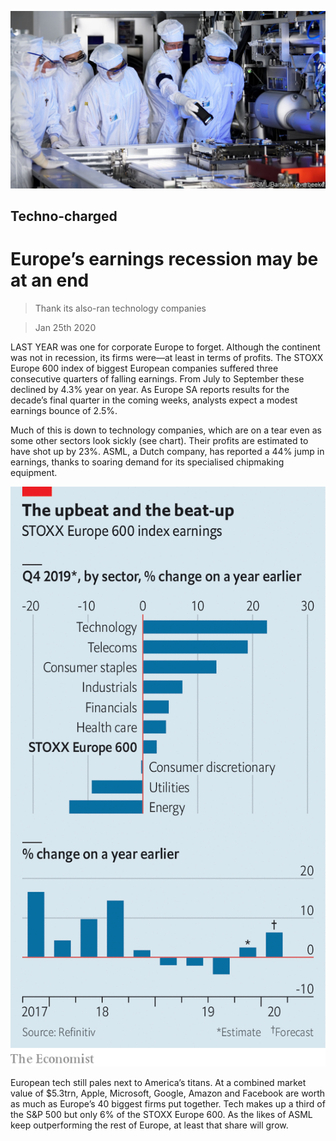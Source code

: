 ![](./images/20200229_WBP001.jpg)

## Techno-charged

# Europe’s earnings recession may be at an end

> Thank its also-ran technology companies

> Jan 25th 2020

LAST YEAR was one for corporate Europe to forget. Although the continent was not in recession, its firms were—at least in terms of profits. The STOXX Europe 600 index of biggest European companies suffered three consecutive quarters of falling earnings. From July to September these declined by 4.3% year on year. As Europe SA reports results for the decade’s final quarter in the coming weeks, analysts expect a modest earnings bounce of 2.5%.

Much of this is down to technology companies, which are on a tear even as some other sectors look sickly (see chart). Their profits are estimated to have shot up by 23%. ASML, a Dutch company, has reported a 44% jump in earnings, thanks to soaring demand for its specialised chipmaking equipment.

![](./images/20200125_WBC296.png)

European tech still pales next to America’s titans. At a combined market value of $5.3trn, Apple, Microsoft, Google, Amazon and Facebook are worth as much as Europe’s 40 biggest firms put together. Tech makes up a third of the S&P 500 but only 6% of the STOXX Europe 600. As the likes of ASML keep outperforming the rest of Europe, at least that share will grow.